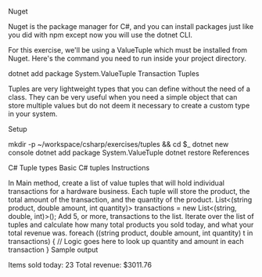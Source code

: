 Nuget

Nuget is the package manager for C#, and you can install packages just like you did with npm except now you will use the dotnet CLI.

For this exercise, we'll be using a ValueTuple which must be installed from Nuget. Here's the command you need to run inside your project directory.

dotnet add package System.ValueTuple
Transaction Tuples

Tuples are very lightweight types that you can define without the need of a class. They can be very useful when you need a simple object that can store multiple values but do not deem it necessary to create a custom type in your system.

Setup

mkdir -p ~/workspace/csharp/exercises/tuples && cd $_
dotnet new console
dotnet add package System.ValueTuple
dotnet restore
References

C# Tuple types
Basic C# tuples
Instructions

In Main method, create a list of value tuples that will hold individual transactions for a hardware business. Each tuple will store the product, the total amount of the transaction, and the quantity of the product.
List<(string product, double amount, int quantity)> transactions = new List<(string, double, int)>();
Add 5, or more, transactions to the list.
Iterate over the list of tuples and calculate how many total products you sold today, and what your total revenue was.
foreach ((string product, double amount, int quantity) t in transactions)
{
    // Logic goes here to look up quantity and amount in each transaction
}
Sample output

Items sold today: 23
Total revenue: $3011.76